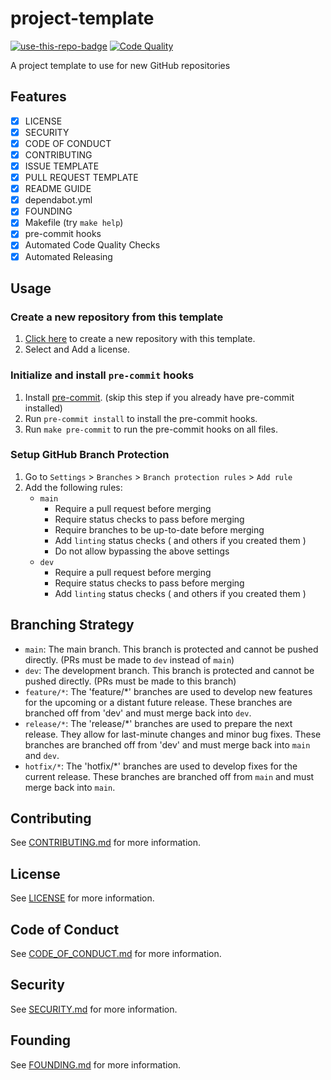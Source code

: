 # project-template

<a href="https://github.com/azataiot/project-template/generate"><img src="https://img.shields.io/badge/use%20this-template-blue?logo=github" alt="use-this-repo-badge"></a>
[![Code Quality](https://github.com/azataiot/project-template/actions/workflows/code-quality.yml/badge.svg)](https://github.com/azataiot/project-template/actions/workflows/code-quality.yml)

A project template to use for new GitHub repositories

## Features

- [x] LICENSE
- [x] SECURITY
- [x] CODE OF CONDUCT
- [x] CONTRIBUTING
- [x] ISSUE TEMPLATE
- [x] PULL REQUEST TEMPLATE
- [x] README GUIDE
- [x] dependabot.yml
- [x] FOUNDING
- [x] Makefile (try `make help`)
- [x] pre-commit hooks
- [x] Automated Code Quality Checks
- [x] Automated Releasing

## Usage

### Create a new repository from this template

1. [Click here](https://github.com/azataiot/project-template/generated) to create a new repository with this template.
2. Select and Add a license.

### Initialize and install `pre-commit` hooks

1. Install [pre-commit](https://pre-commit.com/#install). (skip this step if you already have pre-commit installed)
2. Run `pre-commit install` to install the pre-commit hooks.
3. Run `make pre-commit` to run the pre-commit hooks on all files.

### Setup GitHub Branch Protection

1. Go to `Settings` > `Branches` > `Branch protection rules` > `Add rule`
2. Add the following rules:
    - `main`
        - Require a pull request before merging
        - Require status checks to pass before merging
        - Require branches to be up-to-date before merging
        - Add `linting` status checks ( and others if you created them )
        - Do not allow bypassing the above settings
    - `dev`
        - Require a pull request before merging
        - Require status checks to pass before merging
        - Add `linting` status checks ( and others if you created them )

## Branching Strategy

- `main`: The main branch. This branch is protected and cannot be pushed directly. (PRs must be made to `dev` instead
  of `main`)
- `dev`: The development branch. This branch is protected and cannot be pushed directly. (PRs must be made to this
  branch)
- `feature/*`: The 'feature/*' branches are used to develop new features for the upcoming or a distant future release.
  These branches are branched off from 'dev' and must merge back into `dev`.
- `release/*`: The 'release/*' branches are used to prepare the next release. They allow for last-minute changes and
  minor bug fixes. These branches are branched off from 'dev' and must merge back into `main` and `dev`.
- `hotfix/*`: The 'hotfix/*' branches are used to develop fixes for the current release. These branches are branched off
  from `main` and must merge back into `main`.

## Contributing

See [CONTRIBUTING.md](CONTRIBUTING.md) for more information.

## License

See [LICENSE](LICENSE) for more information.

## Code of Conduct

See [CODE_OF_CONDUCT.md](CODE_OF_CONDUCT.md) for more information.

## Security

See [SECURITY.md](SECURITY.md) for more information.

## Founding

See [FOUNDING.md](FOUNDING.md) for more information.
